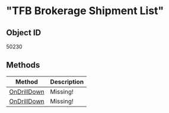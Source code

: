 # "TFB Brokerage Shipment List"

## Object ID
50230

## Methods
| Method | Description |
| --- | --- |
| [OnDrillDown](OnDrillDown1.md) | Missing! | 
| [OnDrillDown](OnDrillDown2.md) | Missing! | 
